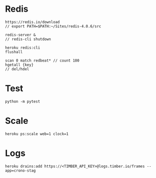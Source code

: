# Redis

	https://redis.io/download
	// export PATH=$PATH:~/Sites/redis-4.0.6/src

	redis-server &
	// redis-cli shutdown

	heroku redis:cli
	flushall

	scan 0 match redbeat* // count 100
	hgetall {key}
	// del/hdel

# Test

	python -m pytest

# Scale

	heroku ps:scale web=1 clock=1

# Logs

	heroku drains:add https://<TIMBER_API_KEY>@logs.timber.io/frames --app=crono-stag
